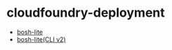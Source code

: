 # cloudfoundry-deployment

- [bosh-lite](#https://github.com/khj0651/cloudfoundry-deployment/blob/master/bosh-lite/bosh-lite.md)  
- [bosh-lite(CLI v2)](#https://github.com/khj0651/cloudfoundry-deployment/blob/master/bosh-lite/bosh-lite_v2.md)  
